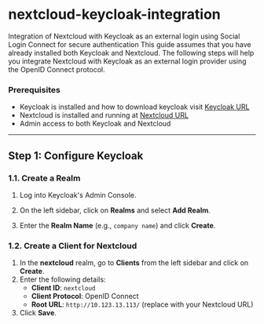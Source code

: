 # nextcloud-keycloak-integration
Integration of Nextcloud with Keycloak as an external login using Social Login Connect for secure authentication
This guide assumes that you have already installed both Keycloak and Nextcloud. The following steps will help you integrate Nextcloud with Keycloak as an external login provider using the OpenID Connect protocol.

### Prerequisites
- Keycloak is installed and how to download keycloak visit [Keycloak URL](https://www.keycloak.org/documentation)
- Nextcloud is installed and running at [Nextcloud URL](https://docs.nextcloud.com/server/latest/admin_manual/installation/)
- Admin access to both Keycloak and Nextcloud


---

## Step 1: Configure Keycloak

### 1.1. Create a Realm
1. Log into Keycloak's Admin Console.

2. On the left sidebar, click on **Realms** and select **Add Realm**.
3. Enter the **Realm Name** (e.g., `company name`) and click **Create**.

### 1.2. Create a Client for Nextcloud
1. In the **nextcloud** realm, go to **Clients** from the left sidebar and click on **Create**.
2. Enter the following details:
   - **Client ID**: `nextcloud`
   - **Client Protocol**: OpenID Connect
   - **Root URL**: `http://10.123.13.113/` (replace with your Nextcloud URL)
3. Click **Save**.
